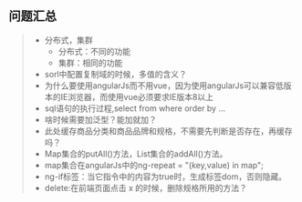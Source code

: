 ## 问题汇总

> * 分布式，集群
>   * 分布式：不同的功能
>   * 集群：相同的功能
> * sorl中配置复制域的时候，多值的含义？
> * 为什么要使用angularJs而不用vue，因为使用angularJs可以兼容低版本的IE浏览器，而使用vue必须要求IE版本8以上
> * sql语句的执行过程,select from where order by ...
> * 啥时候需要加泛型？能加就加？
> * 此处缓存商品分类和商品品牌和规格，不需要先判断是否存在，再缓存吗？
> * Map集合的putAll()方法，List集合的addAll()方法。
> * map集合在angularJs中的ng-repeat = "(key,value) in map";
> * ng-if标签：当它指令中的内容为true时，生成标签dom，否则隐藏。
> * delete:在前端页面点击 x 的时候，删除规格所用的方法？

 